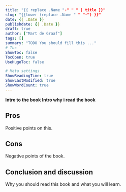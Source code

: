 ```yaml
---
title: "{{ replace .Name "-" " " | title }}"
slug: "{{lower (replace .Name " " "-") }}"
date: {{ .Date }}
publishdate: {{ .Date }}
draft: true
author: ["Mart de Graaf"]
tags: []
summary: "TODO You should fill this ..."
# Toc
ShowToc: false
TocOpen: true
UseHugoToc: false

# Meta settings
ShowReadingTime: true
ShowLastModified: true
ShowWordCount: true
---
```


__Intro to the book__ __Intro why i read the book__

## Pros

Positive points on this.

## Cons

Negative points of the book.

## Conclusion and discussion

Why you should read this book and what you will learn.
